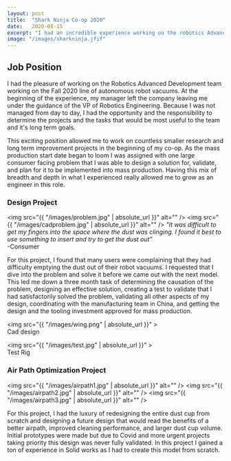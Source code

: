 ```yaml
---
layout: post
title:  "Shark Ninja Co-op 2020"
date:   2020-08-15
excerpt: "I had an incredible experience working on the robotics Advanced Development team"
image: "/images/sharkninja.jfif"
---
```


## Job Position

I had the pleasure of working on the Robotics Advanced Development team working on the Fall 2020 line of autonomous robot vacuums. At the beginning of the experience, my manager left the company leaving me under the guidance of the VP of Robotics Engineering. Because I was not managed from day to day, I had the opportunity and the responsibility to determine the projects and the tasks that would be most useful to the team and it's long term goals.

This exciting position allowed me to work on countless smaller research and long term improvement projects in the beginning of my co-op. As the mass production start date began to loom I was assigned with one large consumer facing problem that I was able to design a solution for, validate, and plan for it to be implemented into mass production. Having this mix of breadth and depth in what I experienced really allowed me to grow as an engineer in this role.  


### Design Project

<span class="image left"><img src="{{ "/images/problem.jpg" | absolute_url }}" alt="" /></span>
<span class="image right"><img src="{{ "/images/cadproblem.jpg" | absolute_url }}" alt="" /></span>
<i>"It was difficult to get my fingers
into the space where the dust was
clinging. I found it best to use
 something to insert and try
 to get the dust out”</i>
 <br> -Consumer

For this project, I found that many users were complaining that they had difficulty emptying the dust out of their robot vacuums. I requested that I dive into the problem and solve it before we came out with the next model. This led me down a three month task of determining the causation of the problem, designing an effective solution, creating a test to validate that I had satisfactorily solved the problem, validating all other aspects of my design, coordinating with the manufacturing team in China, and getting the design and the tooling investment approved for mass production.


<img src="{{ "/images/wing.png" | absolute_url }}" >
<br> Cad design

<img src="{{ "/images/test.jpg" | absolute_url }}" >
<br> Test Rig


### Air Path Optimization Project

<span class="image left"><img src="{{ "/images/airpath1.jpg" | absolute_url }}" alt="" /></span>
<span class="image center"><img src="{{ "/images/airpath2.jpg" | absolute_url }}" alt="" /></span>
<span class="image left"><img src="{{ "/images/airpath3.jpg" | absolute_url }}" alt="" /></span>

For this project, I had the luxury of redesigning the entire dust cup from scratch and designing a future design that would read the benefits of a better airpath, improved cleaning performance, and larger dust cup volume. Initial prototypes were made but due to Covid and more urgent projects taking priority this design was never fully validated. In this project I gained a ton of experience in Solid works as I had to create this model from scratch.
